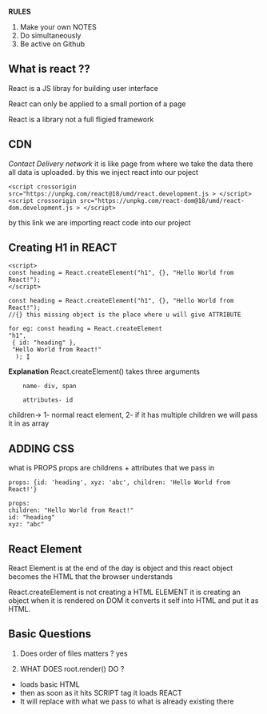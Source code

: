 **RULES**

 1. Make your own NOTES
2.  Do simultaneously
3.  Be active on Github


## What is react ??

React is a JS libray for building user interface

React can only be applied to a small portion of a page

React is a library not a full fligied framework


## CDN
*Contact Delivery network*
it is like page from where we take the data there all data is uploaded.
by this we inject react into our poject

    
	<script crossorigin src="https://unpkg.com/react@18/umd/react.development.js > </script>
	<script crossorigin src="https://unpkg.com/react-dom@18/umd/react-dom.development.js > </script>

by this link we are importing react code into our project




## Creating H1 in REACT

    <script> 
    const heading = React.createElement("h1", {}, "Hello World from React!"); 
    </script>
    
    const heading = React.createElement("h1", {}, "Hello World from React!"); 
    //{} this missing object is the place where u will give ATTRIBUTE

    for eg: const heading = React.createElement 
    "h1",
     { id: "heading" }, 
     "Hello World from React!"
      ); Į

   **Explanation**
   React.createElement() takes three arguments

		name- div, span

		attributes- id

children→ 
	1- normal react element,
	2- if it has multiple children we will pass it in as array



  ## ADDING CSS
  what is PROPS
props are childrens + attributes that we pass in

	props: {id: 'heading', xyz: 'abc', children: 'Hello World from React!'}
	 
	props: 
	children: "Hello World from React!"     
	id: "heading" 
	xyz: "abc"


## React Element

React Element is at the end of the day is object and this react object becomes the HTML that the browser understands

React.createElement is not creating a HTML ELEMENT it is creating an object when it is rendered on DOM it converts it self into HTML and put it as HTML.

## Basic Questions

 1. Does order of files matters ?
	 yes
	 
 2. WHAT DOES root.render() DO ?
 -   loads basic HTML
-   then as soon as it hits SCRIPT tag it loads REACT
-   It will replace with what we pass to what is already existing there

